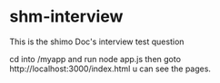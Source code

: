 # shm-interview
This is the shimo Doc's interview test question

cd into /myapp and run node app.js
then goto http://localhost:3000/index.html
u can see the pages.
